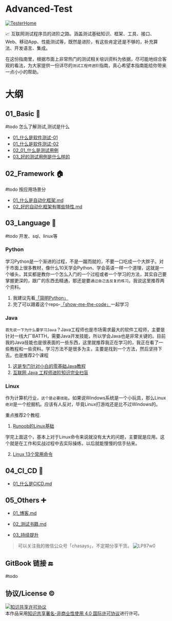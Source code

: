 # Advanced-Test

[![TesterHome](https://img.shields.io/badge/TTF-TesterHome-2955C5.svg)](https://testerhome.com/github_statistics)


:chart_with_upwards_trend: 互联网测试程序员的进阶之路。涵盖测试基础知识、框架、工具、接口、Web、移动App、性能测试等，既然是进阶，有这些肯定还是不够的，补充算法、开发语言、集成。




在这份指南里，根据市面上非常热门的测试相关培训资料为依据，尽可能地综合客观的看法，为大家提供一份详尽的`测试工程师进阶`指南，真心希望本指南能给你带来一点小小的帮助。

# 大纲

## 01_Basic     :notebook_with_decorative_cover:
#todo 怎么了解测试,测试是什么

- [01_什么是软件测试-01](https://github.com/rikiesxiao/Advanced-Test/blob/master/01_Basic/01_%E4%BB%80%E4%B9%88%E6%98%AF%E8%BD%AF%E4%BB%B6%E6%B5%8B%E8%AF%95-01.md) 
- [01_什么是软件测试-02](https://github.com/rikiesxiao/Advanced-Test/blob/master/01_Basic/01_%E4%BB%80%E4%B9%88%E6%98%AF%E8%BD%AF%E4%BB%B6%E6%B5%8B%E8%AF%95-02.md) 
- [02_01_什么是测试用例](https://github.com/rikiesxiao/Advanced-Test/blob/master/01_Basic/02_01_%E4%BB%80%E4%B9%88%E6%98%AF%E6%B5%8B%E8%AF%95%E7%94%A8%E4%BE%8B.md)
- [03_好的测试用例是什么样的](https://github.com/rikiesxiao/Advanced-Test/blob/master/01_Basic/03_%E5%A5%BD%E7%9A%84%E6%B5%8B%E8%AF%95%E7%94%A8%E4%BE%8B%E6%98%AF%E4%BB%80%E4%B9%88%E6%A0%B7%E7%9A%84.md)


## 02_Framework :house:
#todo 按应用场景分
- [01_什么是自动化框架.md](https://github.com/rikiesxiao/Advanced-Test/blob/master/02_Framework/01_%E4%BB%80%E4%B9%88%E6%98%AF%E8%87%AA%E5%8A%A8%E5%8C%96%E6%A1%86%E6%9E%B6.md)
- [02_好的自动化框架有哪些特性.md](https://github.com/rikiesxiao/Advanced-Test/blob/master/02_Framework/02_%E5%A5%BD%E7%9A%84%E8%87%AA%E5%8A%A8%E5%8C%96%E6%A1%86%E6%9E%B6%E6%9C%89%E5%93%AA%E4%BA%9B%E7%89%B9%E6%80%A7.md)

## 03_Language  :bicyclist:
#todo 开发、sql、linux等

### Python

学习Python是一个渐进的过程，不是一蹴而就的，不要一口吃成一个大胖子。对于市面上很多教材，像什么10天学会Python、学会英语一样一个道理，这就是一个噱头，其实都是教你一个怎么入门的一个过程或者一个学习的方法，其实自己要掌握更深的，跟广的东西去精通，那还是要`通过自己去反复的练习`。我说这里推荐两个资料。
1. 我建议先看[「简明Python」](https://learnku.com/docs/byte-of-python/2018)
2. 完了可以跟着这个repo-[「show-me-the-code」](https://github.com/Yixiaohan/show-me-the-code)一起学习


### Java

`首先说一下为什么要学习Java`？Java工程师也是市场需求最大的软件工程师，主要是针对一线大厂BATTH，需要Java开发技能，所以学会Java也是非常关键的。目前我的Java技能也是很表面的一些东西，这里就推荐我正在学习的，我正在看了一些教程和一些资料。学习方法不是很多为主，主要是找到一个方法，然后坚持下去。也是推荐2个课程

1. [这是专门针对小白的零基础Java教程](https://www.liaoxuefeng.com/wiki/1252599548343744)
2. [互联网 Java 工程师进阶知识完全扫盲](https://doocs.github.io/advanced-java/#/)

### Linux 

作为计算机行业，`这个是必要技能`。如果说Windows系统是一个小玩具，那么Linux`绝对`是一个挖掘机。应该有人反对，毕竟Linux打游戏还是比不过Windows的。

重点推荐2个教程.
1. [Runoob的Linux基础](https://www.runoob.com/linux/linux-tutorial.html)

学完上面这个，基本上对于Linux命令来说就没有太大的问题，主要就是应用。这个就是在工作和实战过程中去实际操练，以后就能慢慢的信手拈来。

2. [Linux 13个常用命令](https://github.com/chasays/Advanced-Test/tree/master/06_Attachments/01_Linux)

## 04_CI_CD :slot_machine:
- [01_什么是CICD.md](https://github.com/rikiesxiao/Advanced-Test/blob/master/04_CI/CD/01_%E4%BB%80%E4%B9%88%E6%98%AFCICD.md)   

## 05_Others :heavy_plus_sign:
- [01_博客.md](https://github.com/rikiesxiao/Advanced-Test/blob/master/05_Others/01_%E5%8D%9A%E5%AE%A2.md)
- [02_测试书籍.md](https://github.com/rikiesxiao/Advanced-Test/blob/master/05_Others/02_%E6%B5%8B%E8%AF%95%E4%B9%A6%E7%B1%8D.md)

- [03_持续提升]()
>可以关注我的微信公众号「chasays」，不定期分享干货。
![LP87w0](https://gitee.com/chasays/mdPic/raw/master/uPic/LP87w0.png)

## GitBook 链接  :end:

#todo


## 协议/License :copyright:

<a rel="license" href="http://creativecommons.org/licenses/by-nc/4.0/"><img alt="知识共享许可协议" style="border-width:0" src="https://i.creativecommons.org/l/by-nc/4.0/88x31.png" /></a><br />本作品采用<a rel="license" href="http://creativecommons.org/licenses/by-nc/4.0/">知识共享署名-非商业性使用 4.0 国际许可协议</a>进行许可。
